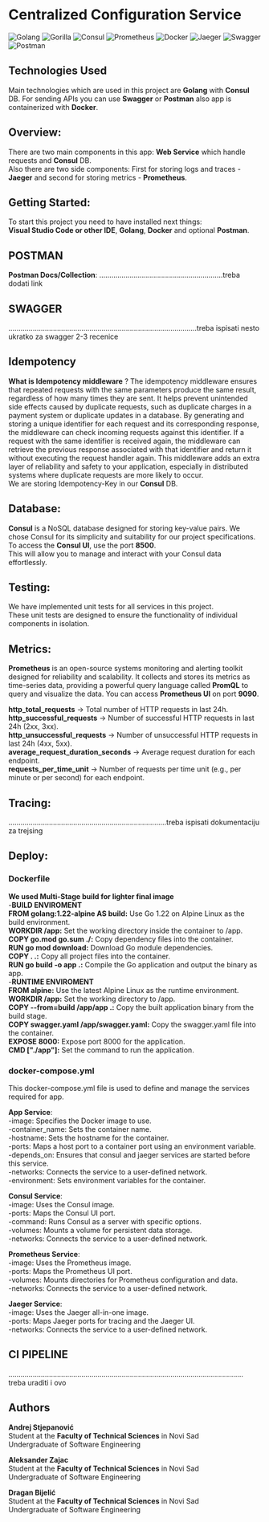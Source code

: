 # Centralized Configuration Service
![Golang](https://img.shields.io/badge/Go-blue?logo=go&logoColor=white)
![Gorilla](https://img.shields.io/badge/Gorilla-yellow?logo=go&logoColor=white)
![Consul](https://img.shields.io/badge/Consul-pink?logo=consul&logoColor=white)
![Prometheus](https://img.shields.io/badge/Prometheus-orange?logo=prometheus&logoColor=white)
![Docker](https://img.shields.io/badge/Docker-blue?logo=docker&logoColor=white)
![Jaeger](https://img.shields.io/badge/Jaeger-black?logo=jaeger&logoColor=white)
![Swagger](https://img.shields.io/badge/Swagger-green?logo=swagger&logoColor=white)
![Postman](https://img.shields.io/badge/Postman-orange?logo=postman&logoColor=black)

## Technologies Used
Main technologies which are used in this project are **Golang** with **Consul** DB. For sending APIs you can use **Swagger** or **Postman** also app is containerized with **Docker**.

## Overview:  
There are two main components in this app: **Web Service** which handle requests and **Consul** DB.  
Also there are two side components: First for storing logs and traces - **Jaeger** and second for storing metrics - **Prometheus**. 

## Getting Started:  
To start this project you need to have installed next things:  
**Visual Studio Code or other IDE**, **Golang**, **Docker** and optional **Postman**.

## POSTMAN
**Postman Docs/Collection**: .............................................................treba dodati link

## SWAGGER
.............................................................................................treba ispisati nesto ukratko za swagger 2-3 recenice

## Idempotency  
**What is Idempotency middleware** ? The idempotency middleware ensures that repeated requests with the same parameters produce the same result, regardless of how many times they are sent. It helps prevent unintended side effects caused by duplicate requests, such as duplicate charges in a payment system or duplicate updates in a database. By generating and storing a unique identifier for each request and its corresponding response, the middleware can check incoming requests against this identifier. If a request with the same identifier is received again, the middleware can retrieve the previous response associated with that identifier and return it without executing the request handler again. This middleware adds an extra layer of reliability and safety to your application, especially in distributed systems where duplicate requests are more likely to occur.  
We are storing Idempotency-Key in our **Consul** DB.  

## Database:  
**Consul** is a NoSQL database designed for storing key-value pairs. We chose Consul for its simplicity and suitability for our project specifications. To access the **Consul UI**, use the port **8500**.  
This will allow you to manage and interact with your Consul data effortlessly.

## Testing:  
We have implemented unit tests for all services in this project.  
These unit tests are designed to ensure the functionality of individual components in isolation.  

## Metrics:
**Prometheus** is an open-source systems monitoring and alerting toolkit designed for reliability and scalability. It collects and stores its metrics as time-series data, providing a powerful query language called **PromQL** to query and visualize the data. You can access **Prometheus UI** on port **9090**.  

**http_total_requests** -> Total number of HTTP requests in last 24h.  
**http_successful_requests** -> Number of successful HTTP requests in last 24h (2xx, 3xx).  
**http_unsuccessful_requests** -> Number of unsuccessful HTTP requests in last 24h (4xx, 5xx).  
**average_request_duration_seconds** -> Average request duration for each endpoint.   
**requests_per_time_unit** -> Number of requests per time unit (e.g., per minute or per second) for each endpoint.  



## Tracing:  
..............................................................................treba ispisati dokumentaciju za trejsing



## Deploy:  

### Dockerfile  
**We used Multi-Stage build for lighter final image**  
-**BUILD ENVIROMENT**  
**FROM golang:1.22-alpine AS build:** Use Go 1.22 on Alpine Linux as the build environment.  
**WORKDIR /app:** Set the working directory inside the container to /app.  
**COPY go.mod go.sum ./:** Copy dependency files into the container.  
**RUN go mod download:** Download Go module dependencies.  
**COPY . .:** Copy all project files into the container.  
**RUN go build -o app .:** Compile the Go application and output the binary as app.    
-**RUNTIME ENVIROMENT**  
**FROM alpine:** Use the latest Alpine Linux as the runtime environment.  
**WORKDIR /app:** Set the working directory to /app.  
**COPY --from=build /app/app .:** Copy the built application binary from the build stage.  
**COPY swagger.yaml /app/swagger.yaml:** Copy the swagger.yaml file into the container.  
**EXPOSE 8000:** Expose port 8000 for the application.  
**CMD ["./app"]:** Set the command to run the application.  


### docker-compose.yml  
This docker-compose.yml file is used to define and manage the services required for app.  

**App Service**:  
-image: Specifies the Docker image to use.  
-container_name: Sets the container name.  
-hostname: Sets the hostname for the container.  
-ports: Maps a host port to a container port using an environment variable.  
-depends_on: Ensures that consul and jaeger services are started before this service.  
-networks: Connects the service to a user-defined network.  
-environment: Sets environment variables for the container.    

**Consul Service**:  
-image: Uses the Consul image.  
-ports: Maps the Consul UI port.  
-command: Runs Consul as a server with specific options.  
-volumes: Mounts a volume for persistent data storage.  
-networks: Connects the service to a user-defined network.  

**Prometheus Service**:  
-image: Uses the Prometheus image.  
-ports: Maps the Prometheus UI port.  
-volumes: Mounts directories for Prometheus configuration and data.  
-networks: Connects the service to a user-defined network.  

**Jaeger Service**:  
-image: Uses the Jaeger all-in-one image.  
-ports: Maps Jaeger ports for tracing and the Jaeger UI.  
-networks: Connects the service to a user-defined network.    

## CI PIPELINE  
.................................................................................................................... treba uraditi i ovo   

## Authors  

**Andrej Stjepanović**  
Student at the **Faculty of Technical Sciences** in Novi Sad  
Undergraduate of Software Engineering  

**Aleksander Zajac**  
Student at the **Faculty of Technical Sciences** in Novi Sad  
Undergraduate of Software Engineering   

**Dragan Bijelić**  
Student at the **Faculty of Technical Sciences** in Novi Sad  
Undergraduate of Software Engineering  
